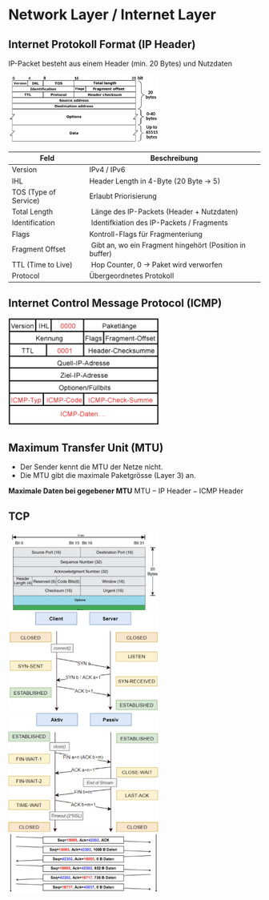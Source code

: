 # Network Layer / Internet Layer

## Internet Protokoll Format (IP Header)

IP-Packet besteht aus einem Header (min. 20 Bytes) und Nutzdaten

<img src="media/ip_header.png" width="300">

| Feld | Beschreibung |
|-|-|
| Version | IPv4 / IPv6 |
| IHL | Header Length in 4-Byte (20 Byte -> 5) |
| TOS (Type of Service) | Erlaubt Priorisierung|
| Total Length | Länge des IP-Packets (Header + Nutzdaten) |
| Identification | Identifkiation des IP-Packets / Fragments |
| Flags | Kontroll-Flags für Fragmenteriung |
| Fragment Offset | Gibt an, wo ein Fragment hingehört (Position in buffer) |
| TTL (Time to Live) | Hop Counter, 0 -> Paket wird verworfen |
| Protocol | Übergeordnetes Protokoll |

## Internet Control Message Protocol (ICMP)

<img src="media/icmp_header.gif" width="300">

## Maximum Transfer Unit (MTU)

- Der Sender kennt die MTU der Netze nicht.
- Die MTU gibt die maximale Paketgrösse (Layer 3) an.

**Maximale Daten bei gegebener MTU** $\text{MTU} - \text{IP Header} - \text{ICMP Header}$
## TCP

<img src="media/tcp_header.jpeg" width="300">

<img src="media/tcp_verbindungsaufbau.png" width="300">

<img src="media/tcp_verbindungsabbau.png" width="300">

<img src="media/tcp_datenaustausch.png" width="300">
